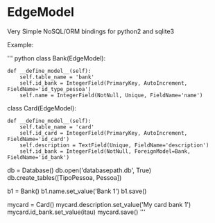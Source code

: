 EdgeModel
=========

Very Simple NoSQL/ORM bindings for python2 and sqlite3

Example:

''' python
class Bank(EdgeModel):

    def __define_model__(self):
        self.table_name = 'bank'
        self.id_bank = IntegerField(PrimaryKey, AutoIncrement, FieldName='id_type_pessoa')
        self.name = IntegerField(NotNull, Unique, FieldName='name')


class Card(EdgeModel):

    def __define_model__(self):
        self.table_name = 'card'
        self.id_card = IntegerField(PrimaryKey, AutoIncrement, FieldName='id_card')
        self.description = TextField(Unique, FieldName='description')
        self.id_bank = IntegerField(NotNull, ForeignModel=Bank, FieldName='id_bank')

db = Database()
db.open('databasepath.db', True)
db.create_tables([TipoPessoa, Pessoa])


b1 = Bank()
b1.name.set_value('Bank 1')
b1.save()

mycard = Card()
mycard.description.set_value('My card bank 1')
mycard.id_bank.set_value(itau)
mycard.save()
'''
